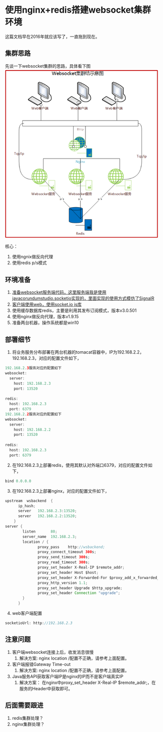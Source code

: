 # 使用nginx+redis搭建websocket集群环境
这篇文档早在2016年就应该写了，一直拖到现在。

## 集群思路
先谈一下websocket集群的思路，具体看下图
![](./docs/images/结构示意图.png)

核心：
1. 使用ngnix做反向代理
2. 使用redis p/s模式

## 环境准备
1. [准备websocket服务端代码，这里服务端我是使用javacorundumstudio.socketio实现的，里面实现的使用方式模仿了SignalR](./)
2. [客户端使用web，使用socket.io js库](./web-client)
3. 使用缓存数据库redis，主要是利用其发布订阅模式，版本v3.0.501
4. 使用nginx做反向代理，版本v1.9.15
5. 准备两台机器，操作系统都是win10

## 部署细节
1. 将业务服务分布部署在两台机器的tomacat容器中，IP为192.168.2.2，192.168.2.3，对应的配置文件如下，
```java
192.168.2.3服务对应的配置如下
websocket:
  server:
    host: 192.168.2.3
    port: 13520

redis:
  host: 192.168.2.3
  port: 6379
192.168.2.2服务对应的配置如下
websocket:
  server:
    host: 192.168.2.2
    port: 13520

redis:
  host: 192.168.2.3
  port: 6379
```
2. 在192.168.2.3上部署redis，使用其默认对外端口6379，对应的配置文件如下，
```java
bind 0.0.0.0
```

3. 在192.168.2.3上部署nginx，对应的配置文件如下，
```java
upstream  wsbackend  {
	  ip_hash;
      server   192.168.2.3:13520;
      server   192.168.2.2:13520;
	}
server {
        listen       80;
        server_name  192.168.2.3;
        location / {
			   proxy_pass    http://wsbackend;
			   proxy_connect_timeout 300s;
			   proxy_send_timeout 300s;
			   proxy_read_timeout 300s;
			   proxy_set_header X-Real-IP $remote_addr;
			   proxy_set_header Host $host;
			   proxy_set_header X-Forwarded-For $proxy_add_x_forwarded_for;
			   proxy_http_version 1.1;
			   proxy_set_header Upgrade $http_upgrade;
			   proxy_set_header Connection "upgrade";
        }
      }
```
4. web客户端配置
```js
socketioUrl: http://192.168.2.3
```

## 注意问题
1. 客户端websocket连接上后，收发消息很慢
   1. 解决方案: nginx location /配置不正确，请参考上面配置。
2. 客户端报错Gateway Time-out
   1. 解决方案: nginx location /配置不正确，请参考上面配置。
3. Java服务API获取客户端IP是nginx的IP而不是客户端真实IP
   1. 解决方案： 在nginx中proxy_set_header X-Real-IP $remote_addr;，在服务的Header中获取即可。

## 后面需要跟进
1. redis集群处理？
2. nginx集群处理？



